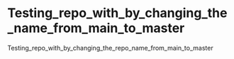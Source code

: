 # Testing_repo_with_by_changing_the_name_from_main_to_master
Testing_repo_with_by_changing_the_repo_name_from_main_to_master
